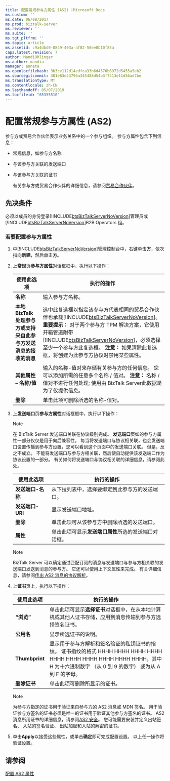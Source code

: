 ```yaml
---
title: 配置常规参与方属性 (AS2) |Microsoft Docs
ms.custom: ''
ms.date: 06/08/2017
ms.prod: biztalk-server
ms.reviewer: ''
ms.suite: ''
ms.tgt_pltfrm: ''
ms.topic: article
ms.assetid: c9a4dbd0-8849-403a-af82-58ee0b10f85a
caps.latest.revision: 7
author: MandiOhlinger
ms.author: mandia
manager: anneta
ms.openlocfilehash: 3b3ce112d14edfca33b6d4576b6972d5455a5eb2
ms.sourcegitcommit: 381e83d43796a345488d54b3f7413e11d56ad7be
ms.translationtype: MT
ms.contentlocale: zh-CN
ms.lasthandoff: 05/07/2019
ms.locfileid: "65355510"
---
```

# <a name="configuring-general-party-properties-as2"></a>配置常规参与方属性 (AS2)
参与方或贸易合作伙伴表示业务关系中的一个参与组织。 参与方属性包含下列信息：  

- 常规信息，如参与方名称  

- 与该参与方关联的发送端口  

- 与该参与方关联的证书  

  有关参与方或贸易合作伙伴的详细信息，请参阅[贸易合作伙伴](../core/trading-partners-and-business-profiles.md)。  

## <a name="prerequisites"></a>先决条件  
 必须以成员的身份登录[!INCLUDE[btsBizTalkServerNoVersion](../includes/btsbiztalkservernoversion-md.md)]管理员或[!INCLUDE[btsBizTalkServerNoVersion](../includes/btsbiztalkservernoversion-md.md)]B2B Operators 组。  

### <a name="to-configure-party-properties"></a>若要配置参与方属性  

1. 中[!INCLUDE[btsBizTalkServerNoVersion](../includes/btsbiztalkservernoversion-md.md)]管理控制台中，右键单击**方**，依次指向**新建**，然后单击**方**。  

2. 上**常规**页**参与方属性**对话框框中，执行以下操作：  


   |                                                使用此选项                                                 |                                                                                                                                                                                                                                                                      执行的操作                                                                                                                                                                                                                                                                       |
   |---------------------------------------------------------------------------------------------------------|-------------------------------------------------------------------------------------------------------------------------------------------------------------------------------------------------------------------------------------------------------------------------------------------------------------------------------------------------------------------------------------------------------------------------------------------------------------------------------------------------------------------------------------------------------|
   |                                                **名称**                                                 |                                                                                                                                                                                                                                                                  输入参与方名称。                                                                                                                                                                                                                                                                  |
   | **本地 BizTalk 处理参与方或支持来自此参与方发送消息的接收的消息** | 选中此复选框以指定该参与方代表相同的贸易合作伙伴也承载[!INCLUDE[btsBizTalkServerNoVersion](../includes/btsbiztalkservernoversion-md.md)]。 **重要提示：** 对于两个参与方 TPM 解决方案，它使用开箱管道附带[!INCLUDE[btsBizTalkServerNoVersion](../includes/btsbiztalkservernoversion-md.md)]，必须选择至少一个参与方此复选框。 **注意：** 如果清除此复选框，将创建为此参与方协议时禁用某些属性。 |
   |                                **其他属性 – 名称/值**                                 |                                                                                                                                                输入的名称-值对来存储有关参与方的任何信息。 您可以添加所需的任意多个名称 / 值对。 **注意：** 名称 / 值对不进行任何处理; 使用由 BizTalk Server此数据是为了仅提供信息。                                                                                                                                                 |
   |                                               **删除**                                                |                                                                                                                                                                                                                                                     单击此项可删除所选的名称-值对。                                                                                                                                                                                                                                                     |


3. 上**发送端口**页**参与方属性**对话框框中，执行以下操作：  

   > [!NOTE]
   >  在 BizTalk Server 发送端口关联在协议级别完成。 **发送端口**页如的参与方属性一部分仅仅是用于向后兼容性。 每当将发送端口与协议相关联，也会发送端口设置传播到参与方设置，您可以看到这个页面中的发送端口关联。 但是，反之不成立。 不能将发送端口与参与方相关联，然后使自动提供该发送端口作为协议设置的一部分。 有关如何将发送端口与协议相关联的详细信息，请参阅此处。  

   |使用此选项|执行的操作|  
   |--------------|----------------|  
   |**发送端口-名称**|从下拉列表中，选择要绑定到此参与方的发送端口。|  
   |**发送端口-URI**|显示发送端口地址。|  
   |**删除**|单击此项可从该参与方中删除所选的发送端口。|  
   |**属性**|单击此项可显示**发送端口属性**所选的发送端口对话框。|  

   > [!NOTE]
   >  BizTalk Server 可以确定通过匹配订阅的消息与发送端口与参与方相关联的发送端口发送到消息的参与方。 它还可以使用上下文属性来完成。 有关详细信息，请参阅[传出 AS2 消息的协议解析](../core/agreement-resolution-for-outgoing-as2-messages.md)。  

4. 上**证书**页上，执行以下操作：  

   |使用此选项|执行的操作|  
   |--------------|----------------|  
   |**“浏览”**|单击此项可显示**选择证书**对话框中，在从本地计算机或其他人证书存储，应用到消息传输到参与方选择签名证书。|  
   |**公用名**|显示所选证书的说明。|  
   |**Thumbprint**|显示用于参与方解析和签名验证的私钥证书的指纹。 证书指纹的格式 HHHH HHHH HHHH HHHH HHHH HHHH HHHH HHHH HHHH HHHH，其中 H 为十六进制数字 （从 0 到 9 的数字） 或为从 A 到 F 的字母。|  
   |**删除证书**|单击此项可删除所显示的证书。|  

   > [!NOTE]
   >  为参与方指定的证书用于验证来自参与方的 AS2 消息或 MDN 签名。 用于验证参与方签名的证书必须是唯一的证书用于验证其他参与方签名的证书。 AS2 消息所用证书的详细信息，请参阅[AS2 安全](../core/as2-security.md)。 您可能需要安装并定义出站签名、 入站的签名验证、 出站加密和入站的解密的证书。  

5. 单击**Apply**以接受这些属性，或单击**确定**即可完成配置设置。 以上任一操作将验证设置。  

## <a name="see-also"></a>请参阅  
 [配置 AS2 属性](../core/configuring-as2-properties.md)
